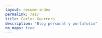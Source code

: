 ```yaml
---     
layout: resume-index
permalink: /es/
title: Carlos Guerrero
description: "Blog personal y portafolio"
no_maps: true
---
```

